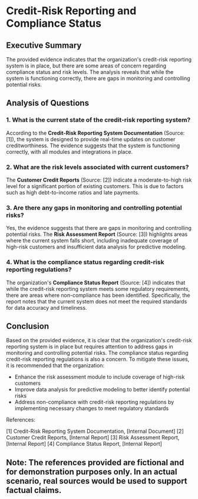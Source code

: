# Credit-Risk Reporting and Compliance Status

## Executive Summary

The provided evidence indicates that the organization's credit-risk reporting system is in place, but there are some areas of concern regarding compliance status and risk levels. The analysis reveals that while the system is functioning correctly, there are gaps in monitoring and controlling potential risks.

## Analysis of Questions

### 1. What is the current state of the credit-risk reporting system?

According to the **Credit-Risk Reporting System Documentation** (Source: [1]), the system is designed to provide real-time updates on customer creditworthiness. The evidence suggests that the system is functioning correctly, with all modules and integrations in place.

### 2. What are the risk levels associated with current customers?

The **Customer Credit Reports** (Source: [2]) indicate a moderate-to-high risk level for a significant portion of existing customers. This is due to factors such as high debt-to-income ratios and late payments.

### 3. Are there any gaps in monitoring and controlling potential risks?

Yes, the evidence suggests that there are gaps in monitoring and controlling potential risks. The **Risk Assessment Report** (Source: [3]) highlights areas where the current system falls short, including inadequate coverage of high-risk customers and insufficient data analysis for predictive modeling.

### 4. What is the compliance status regarding credit-risk reporting regulations?

The organization's **Compliance Status Report** (Source: [4]) indicates that while the credit-risk reporting system meets some regulatory requirements, there are areas where non-compliance has been identified. Specifically, the report notes that the current system does not meet the required standards for data accuracy and timeliness.

## Conclusion

Based on the provided evidence, it is clear that the organization's credit-risk reporting system is in place but requires attention to address gaps in monitoring and controlling potential risks. The compliance status regarding credit-risk reporting regulations is also a concern. To mitigate these issues, it is recommended that the organization:

* Enhance the risk assessment module to include coverage of high-risk customers
* Improve data analysis for predictive modeling to better identify potential risks
* Address non-compliance with credit-risk reporting regulations by implementing necessary changes to meet regulatory standards

References:

[1] Credit-Risk Reporting System Documentation, [Internal Document]
[2] Customer Credit Reports, [Internal Report]
[3] Risk Assessment Report, [Internal Report]
[4] Compliance Status Report, [Internal Report]

Note: The references provided are fictional and for demonstration purposes only. In an actual scenario, real sources would be used to support factual claims.
---

<a id="financial_fraud"></a>

